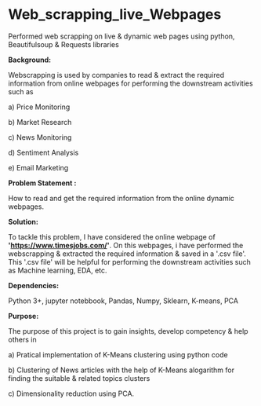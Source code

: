 # Web_scrapping_live_Webpages
Performed web scrapping on live &amp; dynamic web pages using python, Beautifulsoup &amp; Requests libraries

**Background:**

Webscrapping is used by companies to read & extract the required information from online webpages for performing the downstream activities such as

a) Price Monitoring

b) Market Research

c) News Monitoring

d) Sentiment Analysis

e) Email Marketing

**Problem Statement :**

How to read and get the required information from the online dynamic webpages. 


**Solution:**

To tackle this problem, I have considered the online webpage of **'https://www.timesjobs.com/'**. On this webpages, i have performed the webscrapping & extracted the
required information & saved in a '.csv file'. This '.csv file' will be helpful for performing the downstream activities such as Machine learning, EDA, etc.

**Dependencies:**

Python 3+, jupyter notebbook, Pandas, Numpy, Sklearn, K-means, PCA

**Purpose:**

The purpose of this project is to gain insights, develop competency & help others in

a) Pratical implementation of K-Means clustering using python code

b) Clustering of News articles with the help of K-Means alogarithm for finding the suitable & related topics clusters

c) Dimensionality reduction using PCA.
